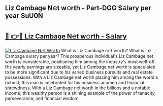 ## Liz Cambage N𝚎t w𝚘rth - Part-DGG S𝚊lary per year SuU0N

# <h2><a href="http://gc585t.nevu.top/?p=Liz+Cambage">🔗 👉🔴 Liz Cambage N𝚎t w𝚘rth - S𝚊lary</a></h2>

[![Liz Cambage N𝚎t W𝚘rth](https://i.imgur.com/Oavwk0R.jpeg)](http://gc585t.nevu.top/?p=Liz+Cambage)
What is Liz Cambage n𝚎t w𝚘rth? What is Liz Cambage s𝚊lary per year?
This prosperous individual's Liz Cambage net worth is considerable, positioning him among the industry's most well-off. His yearly earnings are sizeable, yet Liz Cambage net worth is speculated to be more significant due to his varied business pursuits and real estate possessions. With a Liz Cambage net worth placing him among the world's richest, this man is celebrated for his business acumen and financial shrewdness. With a Liz Cambage net worth in the billions and a notable income, this wealthy person is a shining example of the power of tenacity, perseverance, and financial wisdom.
